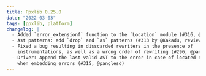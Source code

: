```yaml
---
title: Ppxlib 0.25.0
date: "2022-03-03"
tags: [ppxlib, platform]
changelog: |
  - Added `error_extensionf` function to the `Location` module (#316, @panglesd)
  - Ast patterns: add `drop` and `as` patterns (#313 by @Kakadu, review by @pitag-ha)
  - Fixed a bug resulting in disscarded rewriters in the presence of
    instrumentations, as well as a wrong order of rewriting (#296, @panglesd)
  - Driver: Append the last valid AST to the error in case of located exception
    when embedding errors (#315, @panglesd)
---
```


